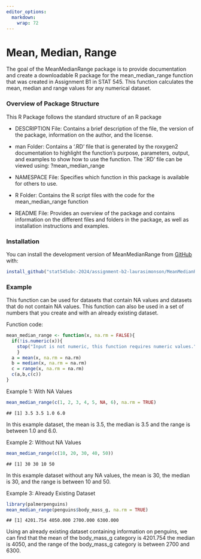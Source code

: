 ```yaml
---
editor_options: 
  markdown: 
    wrap: 72
---
```


# Mean, Median, Range

The goal of the MeanMedianRange package is to provide documentation and
create a downloadable R package for the mean_median_range function that
was created in Assignment B1 in STAT 545. This function calculates the
mean, median and range values for any numerical dataset.

### Overview of Package Structure

This R Package follows the standard structure of an R package

-   DESCRIPTION File: Contains a brief description of the file, the
    version of the package, information on the author, and the license.

-   man Folder: Contains a ‘.RD’ file that is generated by the roxygen2
    documentation to highlight the function’s purpose, parameters,
    output, and examples to show how to use the function. The ‘.RD’ file
    can be viewed using: ?mean_median_range

-   NAMESPACE File: Specifies which function in this package is
    available for others to use.

-   R Folder: Contains the R script files with the code for the
    mean_median_range function

-   README File: Provides an overview of the package and contains
    information on the different files and folders in the package, as
    well as installation instructions and examples.

### Installation

You can install the development version of MeanMedianRange from
[GitHub](https://github.com/) with:

``` r
install_github("stat545ubc-2024/assignment-b2-laurasimonson/MeanMedianRange")
```

### Example

This function can be used for datasets that contain NA values and
datasets that do not contain NA values. This function can also be used
in a set of numbers that you create and with an already existing
dataset.

Function code:

``` r
mean_median_range <- function(x, na.rm = FALSE){
  if(!is.numeric(x)){
    stop("Input is not numeric, this function requires numeric values.")
    }
  a = mean(x, na.rm = na.rm)
  b = median(x, na.rm = na.rm)
  c = range(x, na.rm = na.rm)
  c(a,b,c(c))
}
```

Example 1: With NA Values

``` r
mean_median_range(c(1, 2, 3, 4, 5, NA, 6), na.rm = TRUE)
```

```         
## [1] 3.5 3.5 1.0 6.0
```

In this example dataset, the mean is 3.5, the median is 3.5 and the
range is between 1.0 and 6.0.

Example 2: Without NA Values

``` r
mean_median_range(c(10, 20, 30, 40, 50))
```

```         
## [1] 30 30 10 50
```

In this example dataset without any NA values, the mean is 30, the
median is 30, and the range is between 10 and 50.

Example 3: Already Existing Dataset

``` r
library(palmerpenguins)
mean_median_range(penguins$body_mass_g, na.rm = TRUE) 
```

```         
## [1] 4201.754 4050.000 2700.000 6300.000
```

Using an already existing dataset containing information on penguins, we
can find that the mean of the body_mass_g category is 4201.754 the
median is 4050, and the range of the body_mass_g category is between
2700 and 6300.
